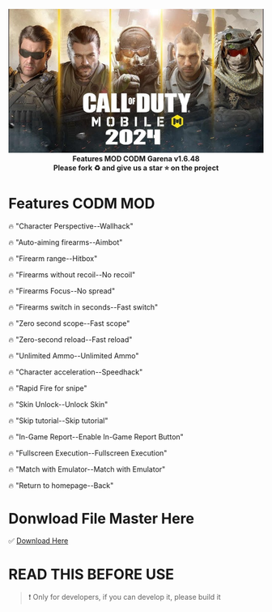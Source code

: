 <p align='center'>
<img src='https://github.com/NiarNavi/CODM-Garena-v1.6.48/blob/main/garena.jpg'></a><br>
<strong>Features MOD CODM Garena v1.6.48</strong><br>
<b>Please fork ♻️ and give us a star ⭐️ on the project</b></p>

# Features CODM MOD
<p>🔥 "Character Perspective--Wallhack"</p>
<p>🔥 "Auto-aiming firearms--Aimbot"</p>
<p>🔥 "Firearm range--Hitbox"</p>
<p>🔥 "Firearms without recoil--No recoil"</p>
<p>🔥 "Firearms Focus--No spread"</p>
<p>🔥 "Firearms switch in seconds--Fast switch"</p>
<p>🔥 "Zero second scope--Fast scope"</p>
<p>🔥 "Zero-second reload--Fast reload"</p>
<p>🔥 "Unlimited Ammo--Unlimited Ammo"</p>
<P>🔥 "Character acceleration--Speedhack"</P>
<p>🔥 "Rapid Fire for snipe"</p>
<p>🔥 "Skin Unlock--Unlock Skin"</p>
<p>🔥 "Skip tutorial--Skip tutorial"</p>
<p>🔥 "In-Game Report--Enable In-Game Report Button"</p>
<p>🔥 "Fullscreen Execution--Fullscreen Execution"</p>
<p>🔥 "Match with Emulator--Match with Emulator"</p>
<p>🔥 "Return to homepage--Back"</p>

# Donwload File Master Here
✅ [Download Here](https://github.com/NiarNavi/CODM-Garena-v1.6.48/releases/download/CODM-Garena-v1.6.4.8/CODM-v1648.lua)

# READ THIS BEFORE USE
> ❗️ Only for developers, if you can develop it, please build it
